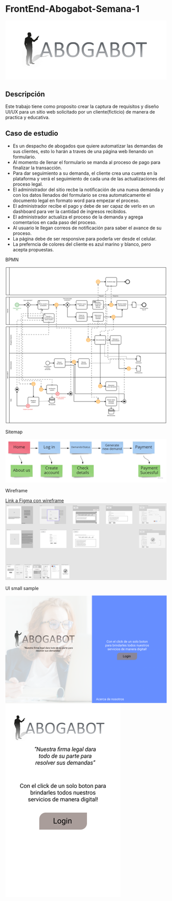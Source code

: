 # FrontEnd-Abogabot-Semana-1

![ABOGABOT](images/title.png)

## Descripción

Este trabajo tiene como proposito crear la captura de requisitos y diseño UI/UX para un sitio web solicitado por un cliente(ficticio) de manera de practica y educativa.

## Caso de estudio

- Es un despacho de abogados que quiere automatizar las demandas de sus clientes, esto lo harán a traves de una página web llenando un formulario.
- Al momento de llenar el formulario se manda al proceso de pago para finalizar la transacción.
- Para dar seguimiento a su demanda, el cliente crea una cuenta en la plataforma y verá el seguimiento de cada una de las actualizaciones del proceso legal.
- El administrador del sitio recbe la notificación de una nueva demanda y con los datos llenados del formulario se crea automaticamente el documento legal en formato word para empezar el proceso.
- El administrador recibe el pago y debe de ser capaz de verlo en un dashboard para ver la cantidad de ingresos recibidos.
- El administrador actualiza el proceso de la demanda y agrega comentarios en cada paso del proceso.
- Al usuario le llegan correos de notificación para saber el avance de su proceso.
- La página debe de ser responsive para poderla ver desde el celular.
- La preferncia de colores del cliente es azul marino y blanco, pero acepta propuestas.

BPMN

![BPMN](images/abogabotbpmn.png)

Sitemap

![Sitemap](images/SitemapABOGABOT.jpg)

Wireframe

[Link a Figma con wireframe](https://www.figma.com/file/UTKB9saB6u3MZpqFnG6riH/Wireframe?node-id=0%3A1)
![wireframe](images/wireframe.PNG)

UI small sample

![UISample](images/Main.png)
![UIMOB](images/MainMobile.png)
